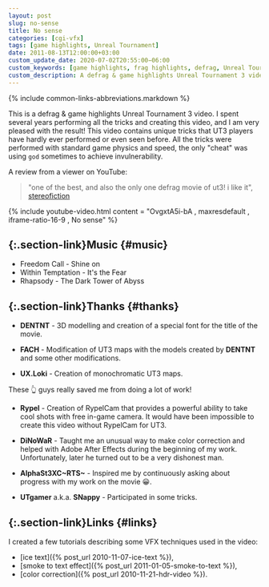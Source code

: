 ```yaml
---
layout: post
slug: no-sense
title: No sense
categories: [cgi-vfx]
tags: [game highlights, Unreal Tournament]
date: 2011-08-13T12:00:00+03:00
custom_update_date: 2020-07-02T20:55:00−06:00
custom_keywords: [game highlights, frag highlights, defrag, Unreal Tournament 3, UT3, Unreal Tournament, UT]
custom_description: A defrag & game highlights Unreal Tournament 3 video.
---
```

{% include common-links-abbreviations.markdown %}

This is a defrag & game highlights Unreal Tournament 3 video.
I spent several years performing all the tricks and creating this video, and I am very pleased with the result!
This video contains unique tricks that UT3 players have hardly ever performed or even seen before.
All the tricks were performed with standard game physics and speed, the only "cheat" was using `god` sometimes to achieve invulnerability.

A review from a viewer on YouTube:
> "one of the best, and also the only one defrag movie of ut3! i like it", [stereofiction](https://www.youtube.com/user/stereofiction)

{% include youtube-video.html content = "OvgxtA5i-bA , maxresdefault , iframe-ratio-16-9 , No sense" %}

## [](#music){:.section-link}Music {#music}
* Freedom Call - Shine on
* Within Temptation - It's the Fear
* Rhapsody - The Dark Tower of Abyss

## [](#thanks){:.section-link}Thanks {#thanks}
* **DENTNT** - 3D modelling and creation of a special font for the title of the movie.

* **FACH** - Modification of UT3 maps with the models created by **DENTNT** and some other modifications.

* **UX.Loki** - Creation of monochromatic UT3 maps.

These &#x1f446; guys really saved me from doing a lot of work!

* **Rypel** - Creation of RypelCam that provides a powerful ability to take cool shots with free in-game camera.
It would have been impossible to create this video without RypelCam for UT3.

* **DiNoWaR** - Taught me an unusual way to make color correction and helped with Adobe After Effects during the beginning of my work.
Unfortunately, later he turned out to be a very dishonest man.

* **AlphaSt3XC~RTS~** - Inspired me by continuously asking about progress with my work on the movie &#x1f600;.

* **UTgamer** a.k.a. **SNappy** - Participated in some tricks.

## [](#links){:.section-link}Links {#links}
I created a few tutorials describing some VFX techniques used in the video:
* [ice text]({% post_url 2010-11-07-ice-text %}),
* [smoke to text effect]({% post_url 2011-01-05-smoke-to-text %}),
* [color correction]({% post_url 2010-11-21-hdr-video %}).
